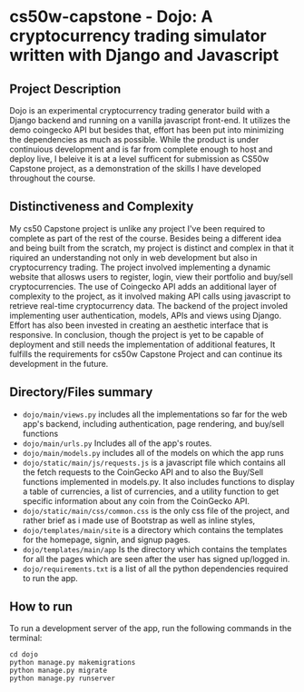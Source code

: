 # cs50w-capstone - Dojo: A cryptocurrency trading simulator written with Django and Javascript

## Project Description
Dojo is an experimental cryptocurrency trading generator build with a Django backend and running on a vanilla javascript front-end. It utilizes the demo coingecko API but besides that, effort has been put into minimizing the dependencies as much as possible. While the product is under continuious development and is far from complete enough to host and deploy live, I beleive it is at a level sufficent for submission as CS50w Capstone project, as a demonstration of the skills I have developed throughout the course.

## Distinctiveness and Complexity
My cs50 Capstone project is unlike any project I've been required to complete as part of the rest of the course. Besides being a different idea and being built from the scratch, my project is distinct and complex in that it riquired an understanding not only in web development but also in cryptocurrency trading. The project involved implementing a dynamic website that allosws users to register, login, view their portfolio and buy/sell cryptocurrencies. The use of Coingecko API adds an additional layer of complexity to the project, as it involved making API calls using javascript to retrieve real-time cryptocurrency data. The backend of the project involed implementing user authentication, models, APIs and views using Django. Effort has also been invested in creating an aesthetic interface that is responsive. In conclusion, though the project is yet to be capable of deployment and still needs the implementation of additional features, It fulfills the requirements for cs50w Capstone Project and can continue its development in the future.

## Directory/Files summary
- `dojo/main/views.py` includes all the implementations so far for the web app's backend, including authentication, page rendering, and buy/sell functions
- `dojo/main/urls.py` Includes all of the app's routes.
- `dojo/main/models.py` includes all of the models on which the app runs
- `dojo/static/main/js/requests.js` is a javascript file which contains all the fetch requests to the CoinGecko API and to also the Buy/Sell functions implemented in models.py. It also includes functions to display a table of currencies, a list of currencies, and a utility function to get specific information about any coin from the CoinGecko API.
- `dojo/static/main/css/common.css` is the only css file of the project, and rather brief as i made use of Bootstrap as well as inline styles,
- `dojo/templates/main/site` is a directory which contains the templates for the homepage, signin, and signup pages.
- `dojo/templates/main/app` Is the directory which contains the templates for all the pages which are seen after the user has signed up/logged in.
- `dojo/requirements.txt` is a list of all the python dependencies required to run the app.

## How to run
To run a development server of the app, run the following commands in the terminal:
```
cd dojo
python manage.py makemigrations
python manage.py migrate
python manage.py runserver

```
